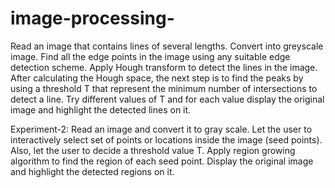 # image-processing-
Read an image that contains lines of several lengths.
Convert into greyscale image.
Find all the edge points in the image using any suitable edge detection scheme.
Apply Hough transform to detect the lines in the image.
After calculating the Hough space, the next step is to find the peaks by using a threshold T that represent the minimum number of intersections to detect a line.
Try different values of T and for each value display the original image and highlight the detected lines on it.
 
Experiment-2:
Read an image and convert it to gray scale.
Let the user to interactively select set of points or locations inside the image (seed points).
Also, let the user to decide a threshold value T.
Apply region growing algorithm to find the region of each seed point.
Display the original image and highlight the detected regions on it.
 
